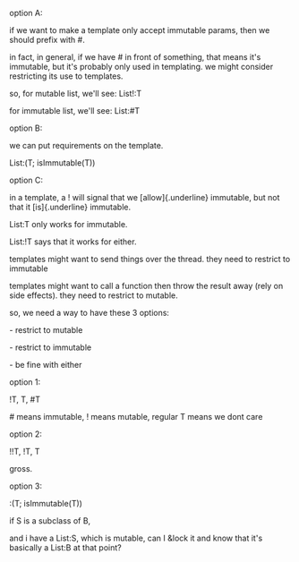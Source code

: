 option A:

if we want to make a template only accept immutable params, then we
should prefix with #.

in fact, in general, if we have \# in front of something, that means
it's immutable, but it's probably only used in templating. we might
consider restricting its use to templates.

so, for mutable list, we'll see: List!:T

for immutable list, we'll see: List:#T

option B:

we can put requirements on the template.

List:(T; isImmutable(T))

option C:

in a template, a ! will signal that we [allow]{.underline} immutable,
but not that it [is]{.underline} immutable.

List:T only works for immutable.

List:!T says that it works for either.

templates might want to send things over the thread. they need to
restrict to immutable

templates might want to call a function then throw the result away (rely
on side effects). they need to restrict to mutable.

so, we need a way to have these 3 options:

\- restrict to mutable

\- restrict to immutable

\- be fine with either

option 1:

!T, T, #T

\# means immutable, ! means mutable, regular T means we dont care

option 2:

!!T, !T, T

gross.

option 3:

:(T; isImmutable(T))

if S is a subclass of B,

and i have a List:S, which is mutable, can I &lock it and know that
it\'s basically a List:B at that point?
